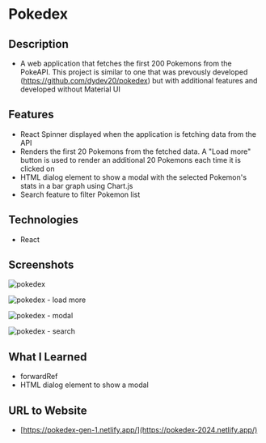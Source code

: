 # Pokedex

## Description
* A web application that fetches the first 200 Pokemons from the PokeAPI. This project is similar to one that was prevously developed (https://github.com/dydev20/pokedex) but with additional features and developed without Material UI

## Features 
* React Spinner displayed when the application is fetching data from the API
* Renders the first 20 Pokemons from the fetched data. A "Load more" button is used to render an additional 20 Pokemons each time it is clicked on
* HTML dialog element to show a modal with the selected Pokemon's stats in a bar graph using Chart.js
* Search feature to filter Pokemon list

## Technologies
* React

## Screenshots
![pokedex](https://github.com/user-attachments/assets/4b7c6f19-9b9d-4b9b-a058-84f186643e8e)

![pokedex - load more](https://github.com/user-attachments/assets/c5c57aa2-bb88-4d4c-ace4-8c9aac9bb60f)

![pokedex - modal](https://github.com/user-attachments/assets/4bf6831e-a61c-4734-b72b-5018c42bfc51)

![pokedex - search](https://github.com/user-attachments/assets/36ec3c48-2069-4976-b334-ac342f0754f4)

## What I Learned
* forwardRef
* HTML dialog element to show a modal

## URL to Website
* [https://pokedex-gen-1.netlify.app/](https://pokedex-2024.netlify.app/)
